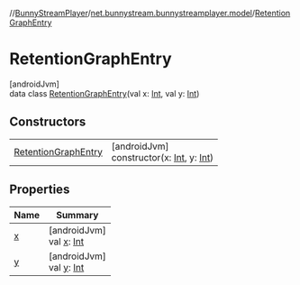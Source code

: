 //[BunnyStreamPlayer](../../../index.md)/[net.bunnystream.bunnystreamplayer.model](../index.md)/[RetentionGraphEntry](index.md)

# RetentionGraphEntry

[androidJvm]\
data class [RetentionGraphEntry](index.md)(val x: [Int](https://kotlinlang.org/api/latest/jvm/stdlib/kotlin-stdlib/kotlin/-int/index.html), val y: [Int](https://kotlinlang.org/api/latest/jvm/stdlib/kotlin-stdlib/kotlin/-int/index.html))

## Constructors

| | |
|---|---|
| [RetentionGraphEntry](-retention-graph-entry.md) | [androidJvm]<br>constructor(x: [Int](https://kotlinlang.org/api/latest/jvm/stdlib/kotlin-stdlib/kotlin/-int/index.html), y: [Int](https://kotlinlang.org/api/latest/jvm/stdlib/kotlin-stdlib/kotlin/-int/index.html)) |

## Properties

| Name | Summary |
|---|---|
| [x](x.md) | [androidJvm]<br>val [x](x.md): [Int](https://kotlinlang.org/api/latest/jvm/stdlib/kotlin-stdlib/kotlin/-int/index.html) |
| [y](y.md) | [androidJvm]<br>val [y](y.md): [Int](https://kotlinlang.org/api/latest/jvm/stdlib/kotlin-stdlib/kotlin/-int/index.html) |
